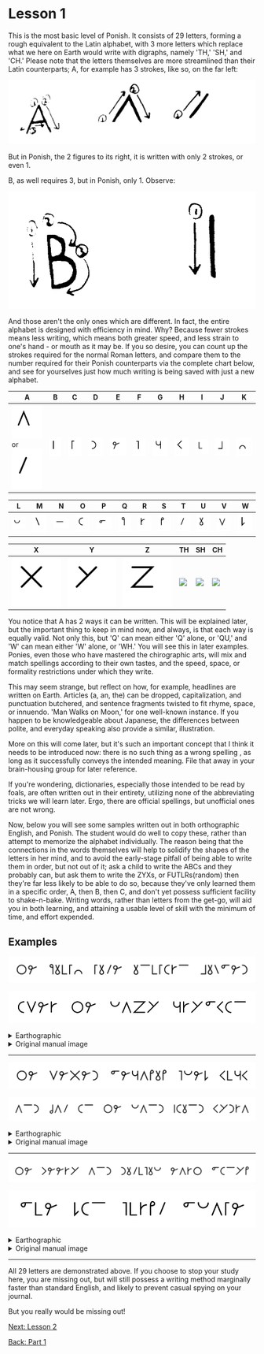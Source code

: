 # Lesson 1

This is the most basic level of Ponish. It consists of 29 letters, forming a
rough equivalent to the Latin alphabet, with 3 more letters which replace what
we here on Earth would write with digraphs, namely 'TH,' 'SH,' and 'CH.' Please
note that the letters themselves are more streamlined than their Latin
counterparts; A, for example has 3 strokes, like so, on the far left:

![](./original-images/001.png)

But in Ponish, the 2 figures to its right, it is written with only 2 strokes, or
even 1.

B, as well requires 3, but in Ponish, only 1. Observe:

![](./original-images/002.png)

And those aren't the only ones which are different. In fact, the entire alphabet
is designed with efficiency in mind. Why? Because fewer strokes means less
writing, which means both greater speed, and less strain to one's hand - or
mouth as it may be. If you so desire, you can count up the strokes required for
the normal Roman letters, and compare them to the number required for their
Ponish counterparts via the complete chart below, and see for yourselves just
how much writing is being saved with just a new alphabet.

| A                                                               | B                     | C                     | D                     | E                     | F                     | G                     | H                     | I                     | J                     | K                     |
| --------------------------------------------------------------- | --------------------- | --------------------- | --------------------- | --------------------- | --------------------- | --------------------- | --------------------- | --------------------- | --------------------- | --------------------- |
| ![](./alphabet/A-two-legs.svg) or ![](./alphabet/A-one-leg.svg) | ![](./alphabet/B.svg) | ![](./alphabet/C.svg) | ![](./alphabet/D.svg) | ![](./alphabet/E.svg) | ![](./alphabet/F.svg) | ![](./alphabet/G.svg) | ![](./alphabet/H.svg) | ![](./alphabet/I.svg) | ![](./alphabet/J.svg) | ![](./alphabet/K.svg) |

| L                     | M                     | N                     | O                     | P                     | Q                     | R                     | S                     | T                     | U                     | V                     | W                     |
| --------------------- | --------------------- | --------------------- | --------------------- | --------------------- | --------------------- | --------------------- | --------------------- | --------------------- | --------------------- | --------------------- | --------------------- |
| ![](./alphabet/L.svg) | ![](./alphabet/M.svg) | ![](./alphabet/N.svg) | ![](./alphabet/O.svg) | ![](./alphabet/P.svg) | ![](./alphabet/Q.svg) | ![](./alphabet/R.svg) | ![](./alphabet/S.svg) | ![](./alphabet/T.svg) | ![](./alphabet/U.svg) | ![](./alphabet/V.svg) | ![](./alphabet/W.svg) |

| X                     | Y                     | Z                     | TH                    | SH                    | CH                    |
| --------------------- | --------------------- | --------------------- | --------------------- | --------------------- | --------------------- |
| ![](./alphabet/X.svg) | ![](./alphabet/Y.svg) | ![](./alphabet/Z.svg) | ![](./alphabet/ð.svg) | ![](./alphabet/ʃ.svg) | ![](./alphabet/ʧ.svg) |

You notice that A has 2 ways it can be written. This will be explained later,
but the important thing to keep in mind now, and always, is that each way is
equally valid. Not only this, but 'Q' can mean either 'Q' alone, or 'QU,' and
'W' can mean either 'W' alone, or 'WH.' You will see this in later examples.
Ponies, even those who have mastered the chirographic arts, will mix and match
spellings according to their own tastes, and the speed, space, or formality
restrictions under which they write.

This may seem strange, but reflect on how, for example, headlines are written on
Earth. Articles (a, an, the) can be dropped, capitalization, and punctuation
butchered, and sentence fragments twisted to fit rhyme, space, or innuendo. 'Man
Walks on Moon,' for one well-known instance. If you happen to be knowledgeable
about Japanese, the differences between polite, and everyday speaking also
provide a similar, illustration.

More on this will come later, but it's such an important concept that I think it
needs to be introduced now: there is no such thing as a wrong spelling , as long
as it successfully conveys the intended meaning. File that away in your
brain-housing group for later reference.

If you're wondering, dictionaries, especially those intended to be read by
foals, are often written out in their entirety, utilizing none of the
abbreviating tricks we will learn later. Ergo, there are official spellings, but
unofficial ones are not wrong.

Now, below you will see some samples written out in both orthographic English,
and Ponish. The student would do well to copy these, rather than attempt to
memorize the alphabet individually. The reason being that the connections in the
words themselves will help to solidify the shapes of the letters in her mind,
and to avoid the early-stage pitfall of being able to write them in order, but
not out of it; ask a child to write the ABCs and they probably can, but ask them
to write the ZYXs, or FUTLRs(random) then they're far less likely to be able to
do so, because they've only learned them in a specific order, A, then B, then C,
and don't yet possess sufficient facility to shake-n-bake. Writing words, rather
than letters from the get-go, will aid you in both learning, and attaining a
usable level of skill with the minimum of time, and effort expended.

## Examples

![example-1](./lesson-1/example-1.svg)

![example-2](./lesson-1/example-2.svg)

<details>
<summary>Earthographic</summary>

The quick cute unicorn jumped over the lazy gryphon.

</details>

<details>
<summary>Original manual image</summary>

<img src="./original-images/004.png" alt="">

</details>

---

![example-3](./lesson-1/example-3.svg)

![example-4](./lesson-1/example-4.svg)

<details>
<summary>Earthographic</summary>

The vexed pegasus flew high, and shat on the land-bound Hydra.

</details>

<details>
<summary>Original manual image</summary>

<img src="./original-images/005.png" alt="">

</details>

---

![example-5](./lesson-1/example-5.svg)

![example-6](./lesson-1/example-6.svg)

<details>
<summary>Earthographic</summary>

The cheery and dutiful earth pony's pie won first place!

</details>

<details>
<summary>Original manual image</summary>

<img src="./original-images/006.png" alt="">

</details>

---

All 29 letters are demonstrated above. If you choose to stop your study here,
you are missing out, but will still possess a writing method marginally faster
than standard English, and likely to prevent casual spying on your journal.

But you really would be missing out!

[Next: Lesson 2](./part-1-lesson-2.md)

[Back: Part 1](./part-1.md)
